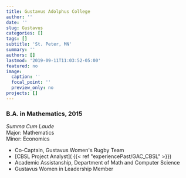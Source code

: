 ```yaml
---
title: Gustavus Adolphus College
author: ''
date: ''
slug: Gustavus
categories: []
tags: []
subtitle: 'St. Peter, MN'
summary: ''
authors: []
lastmod: '2019-09-11T11:03:52-05:00'
featured: no
image:
  caption: ''
  focal_point: ''
  preview_only: no
projects: []
---
```


### B.A. in Mathematics, 2015  
*Summa Cum Laude*  
Major: Mathematics  
Minor: Economics  

 - Co-Captain, Gustavus Women's Rugby Team  
 - [CBSL Project Analyst]( {{< ref "experiencePast/GAC_CBSL" >}})
 - Academic Assistanship, Department of Math and Computer Science  
 - Gustavus Women in Leadership Member 

